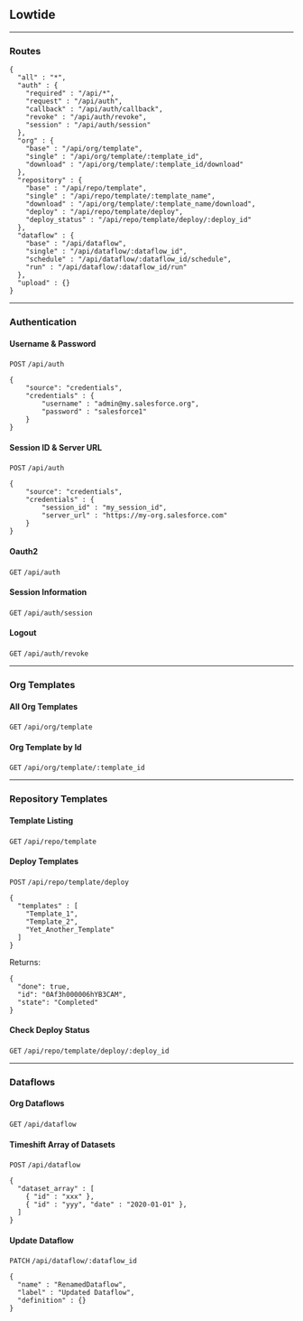 ## Lowtide

---

### Routes

```
{
  "all" : "*",
  "auth" : {
    "required" : "/api/*",
    "request" : "/api/auth",
    "callback" : "/api/auth/callback",
    "revoke" : "/api/auth/revoke",
    "session" : "/api/auth/session"
  },
  "org" : {
    "base" : "/api/org/template",
    "single" : "/api/org/template/:template_id",
    "download" : "/api/org/template/:template_id/download"
  },
  "repository" : {
    "base" : "/api/repo/template",
    "single" : "/api/repo/template/:template_name",
    "download" : "/api/org/template/:template_name/download",
    "deploy" : "/api/repo/template/deploy",
    "deploy_status" : "/api/repo/template/deploy/:deploy_id"
  },
  "dataflow" : {
    "base" : "/api/dataflow",
    "single" : "/api/dataflow/:dataflow_id",
    "schedule" : "/api/dataflow/:dataflow_id/schedule",
    "run" : "/api/dataflow/:dataflow_id/run"
  },
  "upload" : {}
}
```

---

### Authentication

#### Username & Password

`POST` `/api/auth`

```
{
	"source": "credentials",
	"credentials" : {
		"username" : "admin@my.salesforce.org",
		"password" : "salesforce1"
	}
}
```

#### Session ID & Server URL

`POST` `/api/auth`

```
{
	"source": "credentials",
	"credentials" : {
		"session_id" : "my_session_id",
		"server_url" : "https://my-org.salesforce.com"
	}
}
```

#### Oauth2

`GET` `/api/auth`

#### Session Information

`GET` `/api/auth/session`

#### Logout

`GET` `/api/auth/revoke`

---

### Org Templates

#### All Org Templates

`GET` `/api/org/template`

#### Org Template by Id

`GET` `/api/org/template/:template_id`

---

### Repository Templates

#### Template Listing

`GET` `/api/repo/template`

#### Deploy Templates

`POST` `/api/repo/template/deploy`

```
{
  "templates" : [
    "Template_1",
    "Template_2",
    "Yet_Another_Template"
  ]
}
```

Returns:

```
{
  "done": true,
  "id": "0Af3h000006hYB3CAM",
  "state": "Completed"
}
```

#### Check Deploy Status

`GET` `/api/repo/template/deploy/:deploy_id`


---

### Dataflows

#### Org Dataflows

`GET` `/api/dataflow`

#### Timeshift Array of Datasets

`POST` `/api/dataflow`

```
{
  "dataset_array" : [
    { "id" : "xxx" },
    { "id" : "yyy", "date" : "2020-01-01" },
  ]
}
```

#### Update Dataflow

`PATCH` `/api/dataflow/:dataflow_id`

```
{
  "name" : "RenamedDataflow",
  "label" : "Updated Dataflow",
  "definition" : {}
}
```
